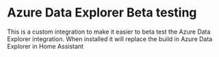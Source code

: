 # Azure Data Explorer Beta testing

This is a custom integration to make it easier to beta test the Azure Data Explorer integration.
When installed it will replace the build in Azure Data Explorer in Home Assistant

